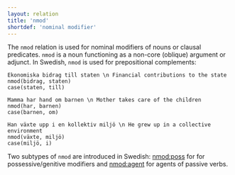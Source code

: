 ```yaml
---
layout: relation
title: 'nmod'
shortdef: 'nominal modifier'
---
```


The `nmod` relation is used for nominal modifiers of nouns or clausal
predicates. `nmod` is a noun functioning as a non-core (oblique)
argument or adjunct. In Swedish, `nmod` is used for prepositional complements:

~~~ sdparse
Ekonomiska bidrag till staten \n Financial contributions to the state
nmod(bidrag, staten)
case(staten, till)
~~~

~~~ sdparse
Mamma har hand om barnen \n Mother takes care of the children
nmod(har, barnen)
case(barnen, om)
~~~

~~~ sdparse
Han växte upp i en kollektiv miljö \n He grew up in a collective environment
nmod(växte, miljö)
case(miljö, i)
~~~

Two subtypes of `nmod` are introduced in Swedish: [nmod:poss]() for for possessive/genitive modifiers and [nmod:agent]() for agents of passive verbs.
